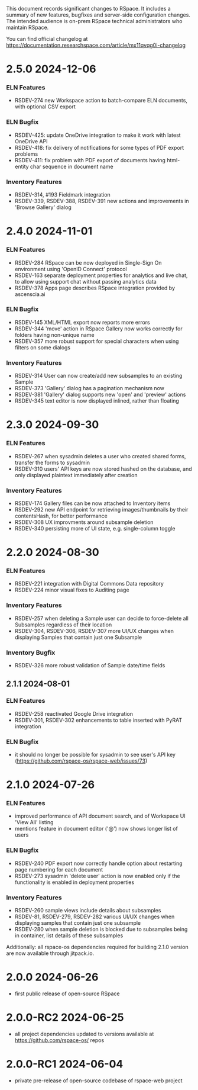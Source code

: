 This document records significant changes to RSpace.
It includes a summary of new features, bugfixes and server-side configuration changes.
The intended audience is on-prem RSpace technical administrators who maintain RSpace.

You can find official changelog at https://documentation.researchspace.com/article/mx11qvqg0i-changelog 

# 2.5.0 2024-12-06

### ELN Features

- RSDEV-274 new Workspace action to batch-compare ELN documents, with optional CSV export

### ELN Bugfix

- RSDEV-425: update OneDrive integration to make it work with latest OneDrive API 
- RSDEV-418: fix delivery of notifications for some types of PDF export problems   
- RSDEV-411: fix problem with PDF export of documents having html-entity char sequence in document name

### Inventory Features

- RSDEV-314, #193 Fieldmark integration
- RSDEV-339, RSDEV-388, RSDEV-391 new actions and improvements in 'Browse Gallery' dialog

# 2.4.0 2024-11-01

### ELN Features

- RSDEV-284 RSpace can be now deployed in Single-Sign On environment using 'OpenID Connect' protocol
- RSDEV-163 separate deployment properties for analytics and live chat, to allow using support chat without passing analytics data
- RSDEV-378 Apps page describes RSpace integration provided by ascenscia.ai

### ELN Bugfix

- RSDEV-145 XML/HTML export now reports more errors
- RSDEV-344 'move' action in RSpace Gallery now works correctly for folders having non-unique name
- RSDEV-357 more robust support for special characters when using filters on some dialogs

### Inventory Features

- RSDEV-314 User can now create/add new subsamples to an existing Sample
- RSDEV-373 'Gallery' dialog has a pagination mechanism now
- RSDEV-381 'Gallery' dialog supports new 'open' and 'preview' actions
- RSDEV-345 text editor is now displayed inlined, rather than floating

# 2.3.0 2024-09-30

### ELN Features

- RSDEV-267 when sysadmin deletes a user who created shared forms, transfer the forms to sysadmin
- RSDEV-310 users' API keys are now stored hashed on the database, and only displayed plaintext immediately after creation

### Inventory Features

- RSDEV-174 Gallery files can be now attached to Inventory items
- RSDEV-292 new API endpoint for retrieving images/thumbnails by their contentsHash, for better performance
- RSDEV-308 UX improvments around subsample deletion
- RSDEV-340 persisting more of UI state, e.g. single-column toggle

# 2.2.0 2024-08-30

### ELN Features

- RSDEV-221 integration with Digital Commons Data repository
- RSDEV-224 minor visual fixes to Auditing page

### Inventory Features

- RSDEV-257 when deleting a Sample user can decide to force-delete all Subsamples regardless of their location
- RSDEV-304, RSDEV-306, RSDEV-307 more UI/UX changes when displaying Samples that contain just one Subsample

### Inventory Bugfix

- RSDEV-326 more robust validation of Sample date/time fields

## 2.1.1 2024-08-01

### ELN Features

- RSDEV-258 reactivated Google Drive integration
- RSDEV-301, RSDEV-302 enhancements to table inserted with PyRAT integration 

### ELN Bugfix
- it should no longer be possible for sysadmin to see user's API key (https://github.com/rspace-os/rspace-web/issues/73)

# 2.1.0 2024-07-26

### ELN Features

- improved performance of API document search, and of Workspace UI 'View All' listing
- mentions feature in document editor ('@') now shows longer list of users

### ELN Bugfix

- RSDEV-240 PDF export now correctly handle option about restarting page numbering for each document
- RSDEV-273 sysadmin 'delete user' action is now enabled only if the functionality is enabled in deployment properties

### Inventory Features

- RSDEV-260 sample views include details about subsamples
- RSDEV-81, RSDEV-279, RSDEV-282 various UI/UX changes when displaying samples that contain just one subsample
- RSDEV-280 when sample deletion is blocked due to subsamples being in container, list details of these subsamples

Additionally: all rspace-os dependencies required for building 2.1.0 version are now available through jitpack.io.

# 2.0.0 2024-06-26

- first public release of open-source RSpace 

# 2.0.0-RC2 2024-06-25

- all project dependencies updated to versions available at https://github.com/rspace-os/ repos 

# 2.0.0-RC1 2024-06-04

- private pre-release of open-source codebase of rspace-web project 
